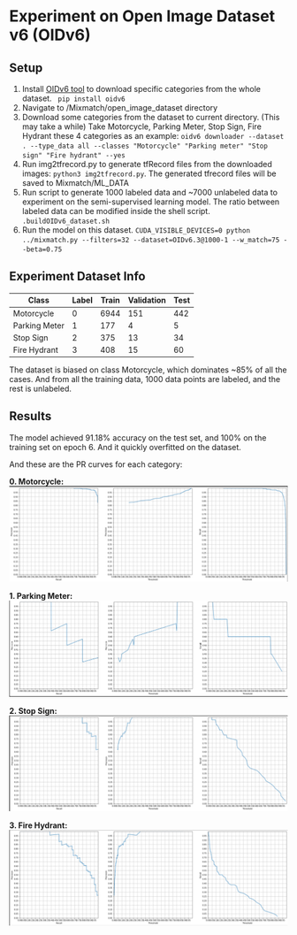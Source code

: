 # Experiment on Open Image Dataset v6 (OIDv6)
## Setup

1. Install [OIDv6 tool](https://github.com/DmitryRyumin/OIDv6) to download specific categories from the whole dataset.
	``` pip install oidv6```
2. Navigate to /Mixmatch/open_image_dataset directory
3. Download some categories from the dataset to current directory. (This may take a while)
	Take Motorcycle, Parking Meter, Stop Sign, Fire Hydrant these 4 categories as an example:
	```oidv6 downloader --dataset . --type_data all --classes "Motorcycle" "Parking meter" "Stop sign" "Fire hydrant" --yes```
4. Run img2tfrecord.py to generate tfRecord files from the downloaded images:
	```python3 img2tfrecord.py```.
	The generated tfrecord files will be saved to Mixmatch/ML_DATA
5. Run script to generate 1000 labeled data and ~7000 unlabeled data to experiment on the semi-supervised learning model. The ratio between labeled data can be modified inside the shell script.
	```.buildOIDv6_dataset.sh```
6. Run the model on this dataset.
	```CUDA_VISIBLE_DEVICES=0 python ../mixmatch.py --filters=32 --dataset=OIDv6.3@1000-1 --w_match=75 --beta=0.75```

## Experiment Dataset Info
| Class         | Label | Train | Validation | Test |
|---------------|-------|-------|------------|------|
| Motorcycle    | 0     | 6944  | 151        | 442  |
| Parking Meter | 1     | 177   | 4          | 5    |
| Stop Sign     | 2     | 375   | 13         | 34   |
| Fire Hydrant  | 3     | 408   | 15         | 60   |

The dataset is biased on class Motorcycle, which dominates ~85% of all the cases. And from all the training data, 1000 data points are labeled, and the rest is unlabeled.

## Results

The model achieved 91.18% accuracy on the test set, and 100% on the training set on epoch 6. And it quickly overfitted on the dataset.

And these are the PR curves for each category:

**0. Motorcycle:**
![Motorocycle PR Curve](./Results/00_Motorcycle.png?raw=true)

**1. Parking Meter:**
![Parking Meter PR Curve](./Results/01_Parking_Meter.png?raw=true)

**2. Stop Sign:**
![Stop Sign PR Curve](./Results/02_Stop_Sign.png?raw=true)

**3. Fire Hydrant:**
![Fire Hydrant PR Curve](./Results/03_Fire_Hydrant.png?raw=true)
